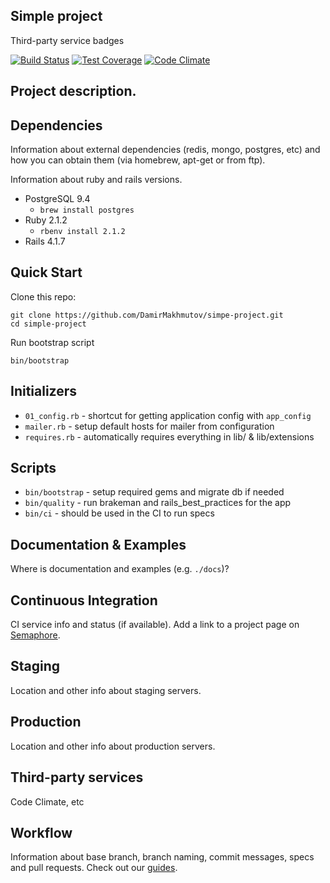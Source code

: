 Simple project
-

Third-party service badges

[![Build Status](https://semaphoreapp.com/api/v1/projects/e3a4d9a1-82f7-48b0-9aa2-74eeb6878aca/298773/shields_badge.svg)](https://semaphoreapp.com/DamirMakhmutov/simpe-project)
[![Test Coverage](https://codeclimate.com/github/DamirMakhmutov/simpe-project/badges/coverage.svg)](https://codeclimate.com/github/DamirMakhmutov/simpe-project)
[![Code Climate](https://codeclimate.com/github/DamirMakhmutov/simpe-project/badges/gpa.svg)](https://codeclimate.com/github/DamirMakhmutov/simpe-project)

Project description.
-

Dependencies
-

Information about external dependencies (redis, mongo, postgres, etc) and how you can obtain them (via homebrew, apt-get or from ftp).

Information about ruby and rails versions.

- PostgreSQL 9.4
  - `brew install postgres`
- Ruby 2.1.2
  - `rbenv install 2.1.2`
- Rails 4.1.7

Quick Start
-

Clone this repo:

```
git clone https://github.com/DamirMakhmutov/simpe-project.git
cd simple-project
```

Run bootstrap script

```
bin/bootstrap
```

Initializers
-

* `01_config.rb` - shortcut for getting application config with `app_config`
* `mailer.rb` - setup default hosts for mailer from configuration
* `requires.rb` - automatically requires everything in lib/ & lib/extensions

Scripts
-

* `bin/bootstrap` - setup required gems and migrate db if needed
* `bin/quality` - run brakeman and rails_best_practices for the app
* `bin/ci` - should be used in the CI to run specs

Documentation & Examples
-

Where is documentation and examples (e.g. `./docs`)?

Continuous Integration
-

CI service info and status (if available).
Add a link to a project page on [Semaphore](http://semaphoreapp.com).

Staging
-

Location and other info about staging servers.

Production
-

Location and other info about production servers.

Third-party services
-

Code Climate, etc

Workflow
-

Information about base branch, branch naming, commit messages, specs and pull requests. Check out our [guides](https://github.com/fs/guides/tree/master/development/maintain-existing-project/workflow).
